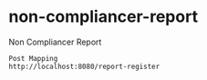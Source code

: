 # non-compliancer-report
Non Compliancer Report

``` 
Post Mapping
http://localhost:8080/report-register
```
